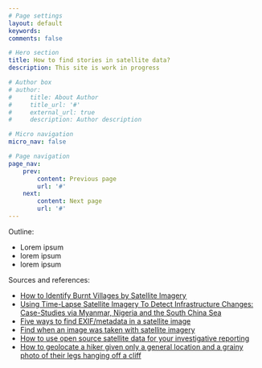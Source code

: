 ```yaml
---
# Page settings
layout: default
keywords:
comments: false

# Hero section
title: How to find stories in satellite data?
description: This site is work in progress

# Author box
# author:
#     title: About Author
#     title_url: '#'
#     external_url: true
#     description: Author description

# Micro navigation
micro_nav: false

# Page navigation
page_nav:
    prev:
        content: Previous page
        url: '#'
    next:
        content: Next page
        url: '#'
---
```


Outline:
- Lorem ipsum
- lorem ipsum
- lorem ipsum

Sources and references:
- [How to Identify Burnt Villages by Satellite Imagery ](https://www.bellingcat.com/resources/how-tos/2018/09/04/identify-burnt-villages-satellite-imagery%e2%80%8a-case-studies-california-nigeria-myanmar/)
- [Using Time-Lapse Satellite Imagery To Detect Infrastructure Changes: Case-Studies via Myanmar, Nigeria and the South China Sea](https://www.bellingcat.com/resources/how-tos/2018/11/19/using-time-lapse-satellite-imagery-detect-infrastructure-changes-case-studies-via-myanmar-nigeria-south-china-sea/)
- [Five ways to find EXIF/metadata in a satellite image](https://www.youtube.com/watch?v=d3NsT8lJRlE)
- [Find when an image was taken with satellite imagery](https://www.youtube.com/watch?v=KpN9nEnivnU)
- [How to use open source satellite data for your investigative reporting](https://towardsdatascience.com/how-to-use-open-source-satellite-data-for-your-investigative-reporting-d662cb1f9f90)
- [How to geolocate a hiker given only a general location and a grainy photo of their legs hanging off a cliff](https://twitter.com/ai6yrham/status/1382371967618097157)